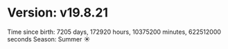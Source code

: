 # Version: v19.8.21
Time since birth: 7205 days, 172920 hours, 10375200 minutes, 622512000 seconds
Season: Summer ☀️
